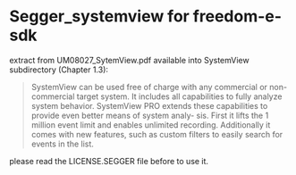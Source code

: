# Segger_systemview for freedom-e-sdk



extract from UM08027_SytemView.pdf available into SystemView subdirectory (Chapter 1.3): 

> SystemView can be used free of charge with any commercial or non-commercial target
> system. It includes all capabilities to fully analyze system behavior.
> SystemView PRO extends these capabilities to provide even better means of system analy-
> sis. First it lifts the 1 million event limit and enables unlimited recording. Additionally it
> comes with new features, such as custom filters to easily search for events in the list.



please read the LICENSE.SEGGER file before to use it.